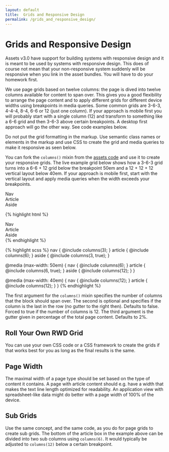 ```yaml
---
layout: default
title:  Grids and Responsive Design
permalink: /grids_and_responsive_design/
---
```


# Grids and Responsive Design
Assets v3.0 have support for building systems with responsive design and it is meant to be used by systems with responsive design. This does of course not mean that your non-responsive system suddenly will be responsive when you link in the asset bundles. You will have to do your homework first.

We use page grids based on twelve columns: the page is dived into twelve columns available for content to span over. This gives you a good flexibility to arrange the page content and to apply different grids for different device widths using breakpoints in media queries. Some common grids are 3-6-3, 4-4-4, 8-4, 6-6 or 12 (just one column). If your approach is mobile first you will probably start with a single column (12) and transform to something like a 6-6 grid and then 3-6-3 above certain breakpoints. A desktop first approach will go the other way. See code examples below.

Do not put the grid formatting in the markup. Use semantic class names or elements in the markup and use CSS to create the grid and media queries to make it responsive as seen below.

You can fork the `columns()` mixin from the [assets code](https://github.com/malmostad/intranet-assets/blob/master/app/assets/stylesheets/mixins.css.scss) and use it to create your responsive grids. The live example grid below shows how a 3-6-3 grid turns into a 6-6 + 12 grid below the breakpoint 50em and a 12 + 12 + 12 vertical layout below 40em. If your approach is mobile first, start with the vertical layout and apply media queries when the width exceeds your breakpoints.

<div class="example">
  <div class="grid-example">
    <nav>Nav</nav>
    <article>Article</article>
    <aside>Aside</aside>
  </div>
</div>

{% highlight html %}
<div class="grid-example">
  <nav>Nav</nav>
  <article>Article</article>
  <aside>Aside</aside>
</div>
{% endhighlight %}

{% highlight scss %}
nav {
  @include columns(3);
}
article {
  @include columns(6);
}
aside {
  @include columns(3, true);
}

@media (max-width: 50em) {
  nav {
    @include columns(6);
  }
  article {
    @include columns(6, true);
  }
  aside {
    @include columns(12);
  }
}

@media (max-width: 40em) {
  nav {
    @include columns(12);
  }
  article {
    @include columns(12);
  }
}
{% endhighlight %}

The first argument for the `columns()` mixin specifies the number of columns that the block should span over. The second is optional and specifies if the column is the last in the row (no gutter to the right then). Defaults to false. Forced to true if the number of columns is 12. The third argument is the gutter given in percentage of the total page content. Defaults to 2%.

## Roll Your Own RWD Grid
You can use your own CSS code or a CSS framework to create the grids if that works best for you as long as the final results is the same.

## Page Width
The maximal width of a page type should be set based on the type of content it contains. A page with article content should e.g. have a width that makes the text line length optimized for readability. An application view with spreadsheet-like data might do better with a page width of 100% of the device.

## Sub Grids
Use the same concept, and the same code, as you do for page grids to create sub grids. The bottom of the article box in the example above can be divided into two sub columns using `columns(6)`. It would typically be adjusted to `columns(12)` below a certain breakpoint.
